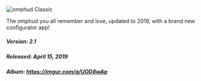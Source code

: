 ![omphud Classic](https://i.imgur.com/gASGRbJ.png)

The omphud you all remember and love, updated to 2019, with a brand new configurator app!

##### Version: 2.1
##### Released: April 15, 2019
##### Album: https://imgur.com/a/UOD8wAp
